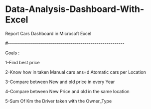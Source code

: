 # Data-Analysis-Dashboard-With-Excel

Report Cars Dashboard in Microsoft Excel

#----------------------------------------------------------

Goals :

1-Find best price 

2-Know how in taken Manual cars ans=d Atomatic cars per Location 

3-Compare between New and old price in every Year

4-Compare between New Price and old in the same location

5-Sum Of Km the Driver taken with the Owner_Type
